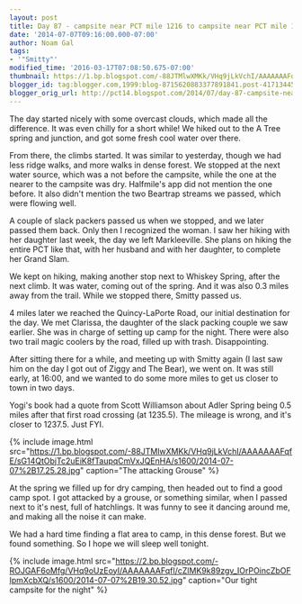 ```yaml
---
layout: post
title: Day 87 - campsite near PCT mile 1216 to campsite near PCT mile 1239
date: '2014-07-07T09:16:00.000-07:00'
author: Noam Gal
tags:
- '"Smitty"'
modified_time: '2016-03-17T07:08:50.675-07:00'
thumbnail: https://1.bp.blogspot.com/-88JTMlwXMKk/VHq9jLkVchI/AAAAAAAFqfE/sG14QtObjTc2uEiK8fTaupqCmVxJQEnHA/s72-c/2014-07-07%2B17.25.28.jpg
blogger_id: tag:blogger.com,1999:blog-8715620883377891841.post-4171344588896352992
blogger_orig_url: http://pct14.blogspot.com/2014/07/day-87-campsite-near-pct-mile-1216-to.html
---
```


The day started nicely with some overcast clouds, which made all the difference. It was even chilly for a short while! We hiked out to the A Tree spring and junction, and got some fresh cool water over there.

From there, the climbs started. It was similar to yesterday, though we had less ridge walks, and more walks in dense forest. We stopped at the next water source, which was a not before the campsite, while the one at the nearer to the campsite was dry. Halfmile's app did not mention the one before. It also didn't mention the two Beartrap streams we passed, which were flowing well.

A couple of slack packers passed us when we stopped, and we later passed them back. Only then I recognized the woman. I saw her hiking with her daughter last week, the day we left Markleeville. She plans on hiking the entire PCT like that, with her husband and with her daughter, to complete her Grand Slam.

We kept on hiking, making another stop next to Whiskey Spring, after the next climb. It was water, coming out of the spring. And it was also 0.3 miles away from the trail. While we stopped there, Smitty passed us.

4 miles later we reached the Quincy-LaPorte Road, our initial destination for the day. We met Clarissa, the daughter of the slack packing couple we saw earlier. She was in charge of setting up camp for the night. There were also two trail magic coolers by the road, filled up with trash. Disappointing.

After sitting there for a while, and meeting up with Smitty again (I last saw him on the day I got out of Ziggy and The Bear), we went on. It was still early, at 16:00, and we wanted to do some more miles to get us closer to town in two days.

Yogi's book had a quote from Scott Williamson about Adler Spring being 0.5 miles after that first road crossing (at 1235.5). The mileage is wrong, and it's closer to 1237.5. Just FYI.

{% include image.html src="https://1.bp.blogspot.com/-88JTMlwXMKk/VHq9jLkVchI/AAAAAAAFqfE/sG14QtObjTc2uEiK8fTaupqCmVxJQEnHA/s1600/2014-07-07%2B17.25.28.jpg" caption="The attacking Grouse" %}

At the spring we filled up for dry camping, then headed out to find a good camp spot. I got attacked by a grouse, or something similar, when I passed next to it's nest, full of hatchlings. It was funny to see it dancing around me, and making all the noise it can make.

We had a hard time finding a flat area to camp, in this dense forest. But we found something. So I hope we will sleep well tonight.

{% include image.html src="https://2.bp.blogspot.com/-ROJGAF6oMfg/VHq9oUzEoyI/AAAAAAAFqfI/cZlMK9k89zgv_IOrPOincZbOFIpmXcbXQ/s1600/2014-07-07%2B19.30.52.jpg" caption="Our tight campsite for the night" %}
